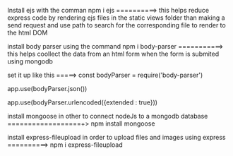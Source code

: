 Install ejs with the comman npm i ejs ==========> this helps reduce express code by rendering ejs files in the static views folder than making a send request and use path to search for the corresponding file to render to the html DOM

install body parser using the command npm i body-parser ===========> this helps coollect the data from an html form when the form is submited using mongodb

set it up like this =====> const bodyParser = require('body-parser')

app.use(bodyParser.json())

app.use(bodyParser.urlencoded({extended : true}))

install mongoose in other to connect nodeJs to a mongodb database ==================+> npm install mongoose

install express-fileupload in order to upload files and images using express ==========> npm i express-fileupload
